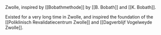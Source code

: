 Zwolle, inspired by [[Bobathmethode]] by [[B. Bobath]] and [[K. Bobath]].

Existed for a very long time in Zwolle, and inspired the foundation of the [[Poliklinisch Revalidatiecentrum Zwolle]] and [[Dagverblijf Vogelweyde Zwolle]]. 